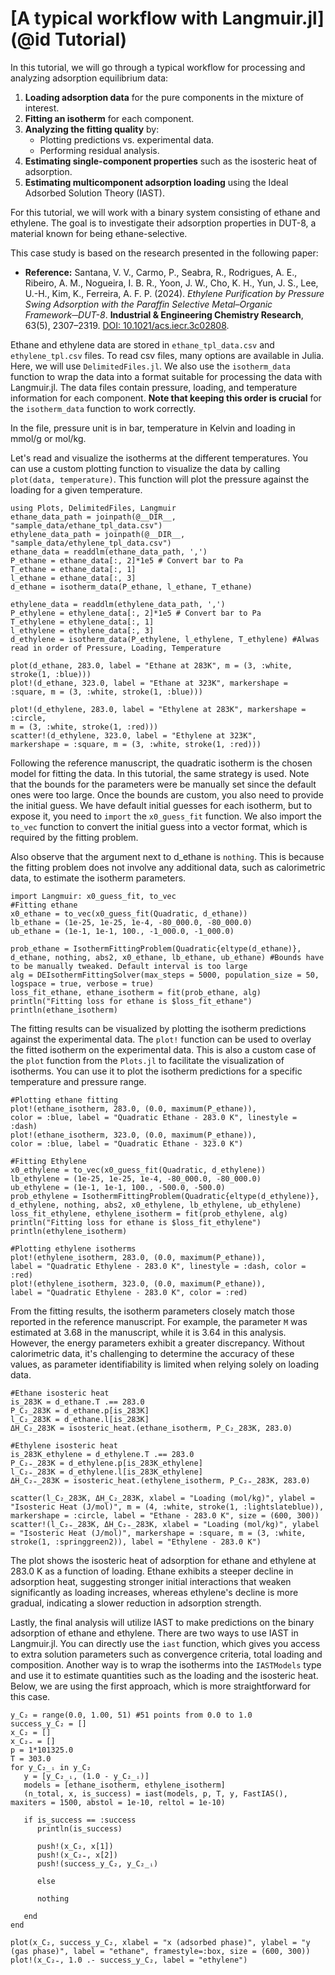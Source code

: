# [A typical workflow with Langmuir.jl](@id Tutorial)

In this tutorial, we will go through a typical workflow for processing and analyzing adsorption equilibrium data:

1. **Loading adsorption data** for the pure components in the mixture of interest.
2. **Fitting an isotherm** for each component.
3. **Analyzing the fitting quality** by:
   - Plotting predictions vs. experimental data.
   - Performing residual analysis.
4. **Estimating single-component properties** such as the isosteric heat of adsorption.
5. **Estimating multicomponent adsorption loading** using the Ideal Adsorbed Solution Theory (IAST).


For this tutorial, we will work with a binary system consisting of ethane and ethylene. The goal is to investigate their adsorption properties in DUT-8, a material known for being ethane-selective.

This case study is based on the research presented in the following paper:

- **Reference:** Santana, V. V., Carmo, P., Seabra, R., Rodrigues, A. E., Ribeiro, A. M., Nogueira, I. B. R., Yoon, J. W., Cho, K. H., Yun, J. S., Lee, U.-H., Kim, K., Ferreira, A. F. P. (2024). *Ethylene Purification by Pressure Swing Adsorption with the Paraffin Selective Metal–Organic Framework─DUT-8*. **Industrial & Engineering Chemistry Research**, 63(5), 2307–2319. [DOI: 10.1021/acs.iecr.3c02808](https://doi.org/10.1021/acs.iecr.3c02808).

Ethane and ethylene data are stored in  `ethane_tpl_data.csv` and `ethylene_tpl.csv` files. To read csv files, many options are available in Julia. Here, we will use `DelimitedFiles.jl`. We also use the `isotherm_data` function to wrap the data into a format suitable for processing the data with Langmuir.jl. The data files contain pressure, loading, and temperature information for each component. **Note that keeping this order is crucial** for the `isotherm_data` function to work correctly.

In the file, pressure unit is in bar, temperature in Kelvin and loading in mmol/g or mol/kg. 

Let's read and visualize the isotherms at the different temperatures. You can use a custom plotting function to visualize the data by calling `plot(data, temperature)`. This function will plot the pressure against the loading for a given temperature.

```@example fitting
using Plots, DelimitedFiles, Langmuir
ethane_data_path = joinpath(@__DIR__, "sample_data/ethane_tpl_data.csv")
ethylene_data_path = joinpath(@__DIR__, "sample_data/ethylene_tpl_data.csv")
ethane_data = readdlm(ethane_data_path, ',')
P_ethane = ethane_data[:, 2]*1e5 # Convert bar to Pa
T_ethane = ethane_data[:, 1]
l_ethane = ethane_data[:, 3]
d_ethane = isotherm_data(P_ethane, l_ethane, T_ethane)

ethylene_data = readdlm(ethylene_data_path, ',')
P_ethylene = ethylene_data[:, 2]*1e5 # Convert bar to Pa
T_ethylene = ethylene_data[:, 1]
l_ethylene = ethylene_data[:, 3]
d_ethylene = isotherm_data(P_ethylene, l_ethylene, T_ethylene) #Alwas read in order of Pressure, Loading, Temperature

plot(d_ethane, 283.0, label = "Ethane at 283K", m = (3, :white, stroke(1, :blue)))
plot!(d_ethane, 323.0, label = "Ethane at 323K", markershape = :square, m = (3, :white, stroke(1, :blue)))

plot!(d_ethylene, 283.0, label = "Ethylene at 283K", markershape = :circle, 
m = (3, :white, stroke(1, :red)))
scatter!(d_ethylene, 323.0, label = "Ethylene at 323K",
markershape = :square, m = (3, :white, stroke(1, :red)))
```

Following the reference manuscript, the quadratic isotherm is the chosen model for fitting the data. In this tutorial, the same strategy is used. Note that the bounds for the parameters were be manually set since the default ones were too large. Once the bounds are custom, you also need to provide the initial guess. We have default initial guesses for each isotherm, but to expose it, you need to `import` the `x0_guess_fit` function. We also import the `to_vec` function to convert the initial guess into a vector format, which is required by the fitting problem.

 Also observe that the argument next to d_ethane is `nothing`. This is because the fitting problem does not involve any additional data, such as calorimetric data, to estimate the isotherm parameters.

```@example fitting
import Langmuir: x0_guess_fit, to_vec
#Fitting ethane
x0_ethane = to_vec(x0_guess_fit(Quadratic, d_ethane))
lb_ethane = (1e-25, 1e-25, 1e-4, -80_000.0, -80_000.0)
ub_ethane = (1e-1, 1e-1, 100., -1_000.0, -1_000.0)

prob_ethane = IsothermFittingProblem(Quadratic{eltype(d_ethane)}, d_ethane, nothing, abs2, x0_ethane, lb_ethane, ub_ethane) #Bounds have to be manually tweaked. Default interval is too large
alg = DEIsothermFittingSolver(max_steps = 5000, population_size = 50,
logspace = true, verbose = true)
loss_fit_ethane, ethane_isotherm = fit(prob_ethane, alg)
println("Fitting loss for ethane is $loss_fit_ethane")
println(ethane_isotherm)
```

The fitting results can be visualized by plotting the isotherm predictions against the experimental data. The `plot!` function can be used to overlay the fitted isotherm on the experimental data. This is also a custom case of the `plot` function from the `Plots.jl` to facilitate the visualization of isotherms. You can use it to plot the isotherm predictions for a specific temperature and pressure range. 


```@example fitting
#Plotting ethane fitting
plot!(ethane_isotherm, 283.0, (0.0, maximum(P_ethane)), 
color = :blue, label = "Quadratic Ethane - 283.0 K", linestyle = :dash)
plot!(ethane_isotherm, 323.0, (0.0, maximum(P_ethane)), 
color = :blue, label = "Quadratic Ethane - 323.0 K")
```

```@example fitting
#Fitting Ethylene
x0_ethylene = to_vec(x0_guess_fit(Quadratic, d_ethylene))
lb_ethylene = (1e-25, 1e-25, 1e-4, -80_000.0, -80_000.0)
ub_ethylene = (1e-1, 1e-1, 100., -500.0, -500.0)
prob_ethylene = IsothermFittingProblem(Quadratic{eltype(d_ethylene)}, d_ethylene, nothing, abs2, x0_ethylene, lb_ethylene, ub_ethylene)
loss_fit_ethylene, ethylene_isotherm = fit(prob_ethylene, alg)
println("Fitting loss for ethane is $loss_fit_ethylene")
println(ethylene_isotherm)
```

```@example fitting
#Plotting ethylene isotherms
plot!(ethylene_isotherm, 283.0, (0.0, maximum(P_ethane)),
label = "Quadratic Ethylene - 283.0 K", linestyle = :dash, color = :red)
plot!(ethylene_isotherm, 323.0, (0.0, maximum(P_ethane)),
label = "Quadratic Ethylene - 283.0 K", color = :red)
```

From the fitting results, the isotherm parameters closely match those reported in the reference manuscript. For example, the parameter `M` was estimated at 3.68 in the manuscript, while it is 3.64 in this analysis. However, the energy parameters exhibit a greater discrepancy. Without calorimetric data, it's challenging to determine the accuracy of these values, as parameter identifiability is limited when relying solely on loading data.

```@example fitting
#Ethane isosteric heat
is_283K = d_ethane.T .== 283.0
P_C₂_283K = d_ethane.p[is_283K]
l_C₂_283K = d_ethane.l[is_283K]
ΔH_C₂_283K = isosteric_heat.(ethane_isotherm, P_C₂_283K, 283.0)

#Ethylene isosteric heat
is_283K_ethylene = d_ethylene.T .== 283.0
P_C₂₌_283K = d_ethylene.p[is_283K_ethylene]
l_C₂₌_283K = d_ethylene.l[is_283K_ethylene]
ΔH_C₂₌_283K = isosteric_heat.(ethylene_isotherm, P_C₂₌_283K, 283.0) 

scatter(l_C₂_283K, ΔH_C₂_283K, xlabel = "Loading (mol/kg)", ylabel = "Isosteric Heat (J/mol)", m = (4, :white, stroke(1, :lightslateblue)), markershape = :circle, label = "Ethane - 283.0 K", size = (600, 300))
scatter!(l_C₂₌_283K, ΔH_C₂₌_283K, xlabel = "Loading (mol/kg)", ylabel = "Isosteric Heat (J/mol)", markershape = :square, m = (3, :white, stroke(1, :springgreen2)), label = "Ethylene - 283.0 K")
```
The plot shows the isosteric heat of adsorption for ethane and ethylene at 283.0 K as a function of loading. Ethane exhibits a steeper decline in adsorption heat, suggesting stronger initial interactions that weaken significantly as loading increases, whereas ethylene's decline is more gradual, indicating a slower reduction in adsorption strength. 

Lastly, the final analysis will utilize IAST to make predictions on the binary adsorption of ethane and ethylene. There are two ways to use IAST in Langmuir.jl. 
You can directly use the `iast` function, which gives you access to extra solution parameters such as convergence criteria, total loading and composition. Another way is to wrap the isotherms into the `IASTModels` type and use it to estimate quantities such as the loading and the isosteric heat. Below, we are using the first approach, which is more straightforward for this case.

```@example fitting
y_C₂ = range(0.0, 1.00, 51) #51 points from 0.0 to 1.0
success_y_C₂ = []
x_C₂ = []
x_C₂₌ = []
p = 1*101325.0
T = 303.0
for y_C₂_ᵢ in y_C₂
   y = [y_C₂_ᵢ, (1.0 - y_C₂_ᵢ)]
   models = [ethane_isotherm, ethylene_isotherm]
   (n_total, x, is_success) = iast(models, p, T, y, FastIAS(), maxiters = 1500, abstol = 1e-10, reltol = 1e-10)

   if is_success == :success
      println(is_success)

      push!(x_C₂, x[1])
      push!(x_C₂₌, x[2])
      push!(success_y_C₂, y_C₂_ᵢ)

      else

      nothing

   end
end

plot(x_C₂, success_y_C₂, xlabel = "x (adsorbed phase)", ylabel = "y (gas phase)", label = "ethane", framestyle=:box, size = (600, 300))
plot!(x_C₂₌, 1.0 .- success_y_C₂, label = "ethylene")
```
 

